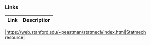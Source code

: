 ### Links

|**Link**|**Description**|
|-----------|------------|

|https://web.stanford.edu/~peastman/statmech/index.html|Statmech resource|

